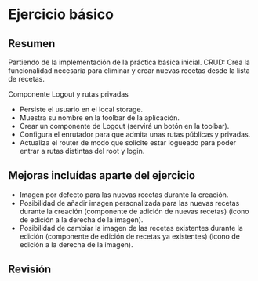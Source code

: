 # Ejercicio básico

## Resumen

Partiendo de la implementación de la práctica básica inicial.
CRUD: Crea la funcionalidad necesaria para eliminar y crear nuevas recetas desde la lista de recetas.

Componente Logout y rutas privadas
- Persiste el usuario en el local storage.
- Muestra su nombre en la toolbar de la aplicación.
- Crear un componente de Logout (servirá un botón en la toolbar).
- Configura el enrutador para que admita unas rutas públicas y privadas.
- Actualiza el router de modo que solicite estar logueado para poder entrar a rutas distintas del root y login.

## Mejoras incluídas aparte del ejercicio

- Imagen por defecto para las nuevas recetas durante la creación.
- Posibilidad de añadir imagen personalizada para las nuevas recetas durante la creación (componente de adición de nuevas recetas) (icono de edición a la derecha de la imagen).
- Posibilidad de cambiar la imagen de las recetas existentes durante la edición (componente de edición de recetas ya existentes) (icono de edición a la derecha de la imagen).

## Revisión

